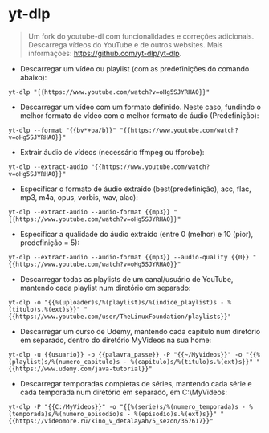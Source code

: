 # yt-dlp

> Um fork do youtube-dl com funcionalidades e correções adicionais.
> Descarrega vídeos do YouTube e de outros websites.
> Mais informações: <https://github.com/yt-dlp/yt-dlp>.

- Descarregar um vídeo ou playlist (com as predefinições do comando abaixo):

`yt-dlp "{{https://www.youtube.com/watch?v=oHg5SJYRHA0}}"`

- Descarregar um vídeo com um formato definido. Neste caso, fundindo o melhor formato de vídeo com o melhor formato de áudio (Predefinição):

`yt-dlp --format "{{bv*+ba/b}}" "{{https://www.youtube.com/watch?v=oHg5SJYRHA0}}"`

- Extrair áudio de vídeos (necessário ffmpeg ou ffprobe):

`yt-dlp --extract-audio "{{https://www.youtube.com/watch?v=oHg5SJYRHA0}}"`

- Especificar o formato de áudio extraído (best(predefinição), acc, flac, mp3, m4a, opus, vorbis, wav, alac):

`yt-dlp --extract-audio --audio-format {{mp3}} "{{https://www.youtube.com/watch?v=oHg5SJYRHA0}}"`

- Especificar a qualidade do áudio extraído (entre 0 (melhor) e 10 (pior), predefinição = 5):

`yt-dlp --extract-audio --audio-format {{mp3}} --audio-quality {{0}} "{{https://www.youtube.com/watch?v=oHg5SJYRHA0}}"`

- Descarregar todas as playlists de um canal/usuário de YouTube, mantendo cada playlist num diretório em separado:

`yt-dlp -o "{{%(uploader)s/%(playlist)s/%(indice_playlist)s - %(titulo)s.%(ext)s}}" "{{https://www.youtube.com/user/TheLinuxFoundation/playlists}}"`

- Descarregar um curso de Udemy, mantendo cada capítulo num diretório em separado, dentro do diretório MyVideos na sua home:

`yt-dlp -u {{usuario}} -p {{palavra_passe}} -P "{{~/MyVideos}}" -o "{{%(playlist)s/%(numero_capitulo)s - %(capitulo)s/%(titulo)s.%(ext)s}}" "{{https://www.udemy.com/java-tutorial}}"`

- Descarregar temporadas completas de séries, mantendo cada série e cada temporada num diretório em separado, em C:\MyVideos:

`yt-dlp -P "{{C:/MyVideos}}" -o "{{%(serie)s/%(numero_temporada)s - %(temporada)s/%(numero_episodio)s - %(episodio)s.%(ext)s}}" "{{https://videomore.ru/kino_v_detalayah/5_sezon/367617}}"`
